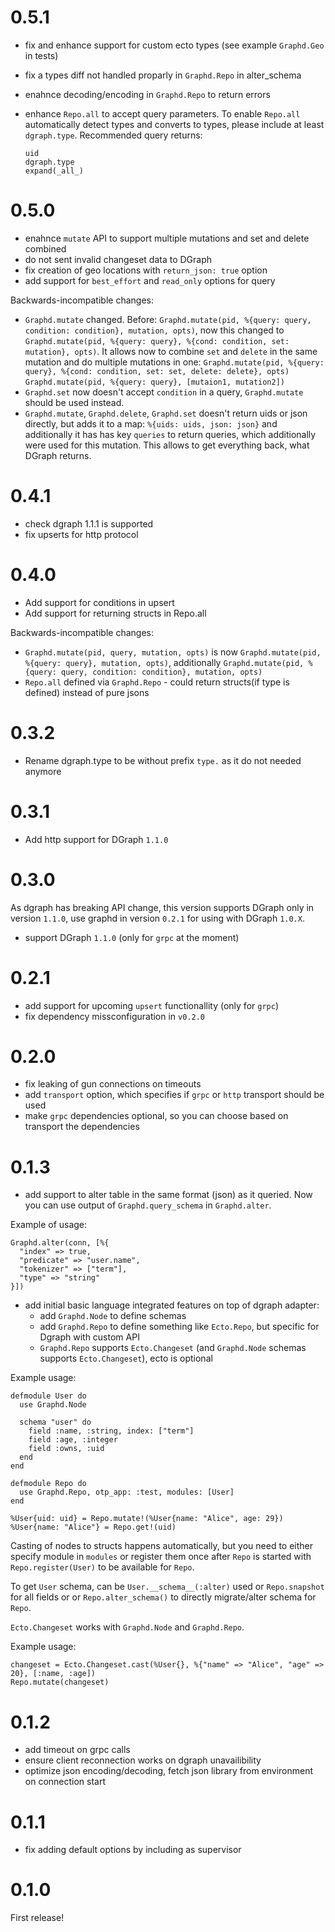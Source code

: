 # 0.5.1

* fix and enhance support for custom ecto types (see example `Graphd.Geo` in tests)
* fix a types diff not handled proparly in `Graphd.Repo` in alter_schema
* enahnce decoding/encoding in `Graphd.Repo` to return errors
* enhance `Repo.all` to accept query parameters.
  To enable `Repo.all` automatically detect types and converts to types, please include at least `dgraph.type`.
  Recommended query returns:

    ```
    uid
    dgraph.type
    expand(_all_)
    ```


# 0.5.0

* enahnce `mutate` API to support multiple mutations and set and delete combined
* do not sent invalid changeset data to DGraph
* fix creation of geo locations with `return_json: true` option
* add support for `best_effort` and `read_only` options for query

Backwards-incompatible changes:

* `Graphd.mutate` changed. Before: `Graphd.mutate(pid, %{query: query, condition: condition}, mutation, opts)`,
  now this changed to `Graphd.mutate(pid, %{query: query}, %{cond: condition, set: mutation}, opts)`. It allows
  now to combine `set` and `delete` in the same mutation and do multiple mutations in one:
    `Graphd.mutate(pid, %{query: query}, %{cond: condition, set: set, delete: delete}, opts)`
    `Graphd.mutate(pid, %{query: query}, [mutaion1, mutation2])`
* `Graphd.set` now doesn't accept `condition` in a query, `Graphd.mutate` should be used instead.
* `Graphd.mutate`, `Graphd.delete`, `Graphd.set` doesn't return uids or json directly, but adds it to a map:
  `%{uids: uids, json: json}` and additionally it has has key `queries` to return queries, which additionally
  were used for this mutation. This allows to get everything back, what DGraph returns.

# 0.4.1

* check dgraph 1.1.1 is supported
* fix upserts for http protocol

# 0.4.0

* Add support for conditions in upsert
* Add support for returning structs in Repo.all

Backwards-incompatible changes:

* `Graphd.mutate(pid, query, mutation, opts)` is now `Graphd.mutate(pid, %{query: query}, mutation, opts)`,
  additionally `Graphd.mutate(pid, %{query: query, condition: condition}, mutation, opts)`
* `Repo.all` defined via `Graphd.Repo` - could return structs(if type is defined) instead of pure jsons

# 0.3.2

* Rename dgraph.type to be without prefix `type.` as it do not needed anymore

# 0.3.1

* Add http support for DGraph `1.1.0`

# 0.3.0

As dgraph has breaking API change, this version supports DGraph only in version `1.1.0`, use
graphd in version `0.2.1` for using with DGraph `1.0.X`.

* support DGraph `1.1.0` (only for `grpc` at the moment)

# 0.2.1

* add support for upcoming `upsert` functionallity (only for `grpc`)
* fix dependency missconfiguration in `v0.2.0`

# 0.2.0

* fix leaking of gun connections on timeouts
* add `transport` option, which specifies if `grpc` or `http` transport should be used
* make `grpc` dependencies optional, so you can choose based on transport the dependencies

# 0.1.3

* add support to alter table in the same format (json) as it queried. Now you can use output of
  `Graphd.query_schema` in `Graphd.alter`.

Example of usage:

```
Graphd.alter(conn, [%{
  "index" => true,
  "predicate" => "user.name",
  "tokenizer" => ["term"],
  "type" => "string"
}])
```

* add initial basic language integrated features on top of dgraph adapter:
  * add `Graphd.Node` to define schemas
  * add `Graphd.Repo` to define something like `Ecto.Repo`, but specific for Dgraph with custom API
  * `Graphd.Repo` supports `Ecto.Changeset` (and `Graphd.Node` schemas supports `Ecto.Changeset`),
  ecto is optional

Example usage:

```
defmodule User do
  use Graphd.Node

  schema "user" do
    field :name, :string, index: ["term"]
    field :age, :integer
    field :owns, :uid
  end
end

defmodule Repo do
  use Graphd.Repo, otp_app: :test, modules: [User]
end

%User{uid: uid} = Repo.mutate!(%User{name: "Alice", age: 29})
%User{name: "Alice"} = Repo.get!(uid)
```

Casting of nodes to structs happens automatically, but you need to either specify module in
`modules` or register them once after `Repo` is started with `Repo.register(User)` to be
available for `Repo`.

To get `User` schema, can be `User.__schema__(:alter)` used or `Repo.snapshot` for all fields or
or `Repo.alter_schema()` to directly migrate/alter schema for `Repo`.

`Ecto.Changeset` works with `Graphd.Node` and `Graphd.Repo`.

Example usage:

```
changeset = Ecto.Changeset.cast(%User{}, %{"name" => "Alice", "age" => 20}, [:name, :age])
Repo.mutate(changeset)
```

# 0.1.2

* add timeout on grpc calls
* ensure client reconnection works on dgraph unavailibility
* optimize json encoding/decoding, fetch json library from environment on connection start

# 0.1.1

* fix adding default options by including as supervisor

# 0.1.0

First release!
